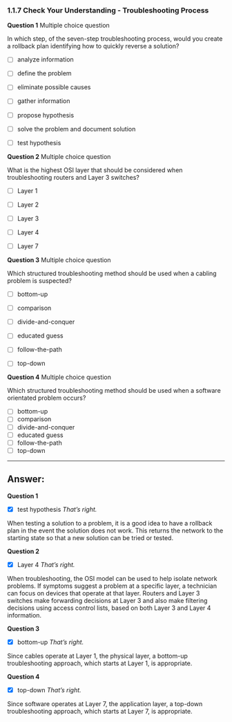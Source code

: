 ### 1.1.7 Check Your Understanding - Troubleshooting Process

**Question 1** Multiple choice question

In which step, of the seven-step troubleshooting process, would you create a rollback plan identifying how to quickly reverse a solution?

- [ ] analyze information
- [ ] define the problem
- [ ] eliminate possible causes
- [ ] gather information
- [ ] propose hypothesis
- [ ] solve the problem and document solution
- [ ] test hypothesis 


**Question 2** Multiple choice question

What is the highest OSI layer that should be considered when troubleshooting routers and Layer 3 switches?

- [ ] Layer 1
- [ ] Layer 2
- [ ] Layer 3
- [ ] Layer 4
- [ ] Layer 7


**Question 3** Multiple choice question

Which structured troubleshooting method should be used when a cabling problem is suspected?

- [ ] bottom-up
- [ ] comparison
- [ ] divide-and-conquer
- [ ] educated guess
- [ ] follow-the-path
- [ ] top-down


**Question 4** Multiple choice question

Which structured troubleshooting method should be used when a software orientated problem occurs?

- [ ] bottom-up
- [ ] comparison
- [ ] divide-and-conquer
- [ ] educated guess
- [ ] follow-the-path
- [ ] top-down

---
## **Answer:**

**Question 1**
- [x] test hypothesis 
*That’s right.*

When testing a solution to a problem, it is a good idea to have a rollback plan in the event the solution does not work. This returns the network to the starting state so that a new solution can be tried or tested.


**Question 2**
- [x] Layer 4
*That’s right.*

When troubleshooting, the OSI model can be used to help isolate network problems. If symptoms suggest a problem at a specific layer, a technician can focus on devices that operate at that layer. Routers and Layer 3 switches make forwarding decisions at Layer 3 and also make filtering decisions using access control lists, based on both Layer 3 and Layer 4 information.


**Question 3**
- [x] bottom-up
*That’s right.*

Since cables operate at Layer 1, the physical layer, a bottom-up troubleshooting approach, which starts at Layer 1, is appropriate.


**Question 4**
- [x] top-down
*That’s right.*

Since software operates at Layer 7, the application layer, a top-down troubleshooting approach, which starts at Layer 7, is appropriate.

